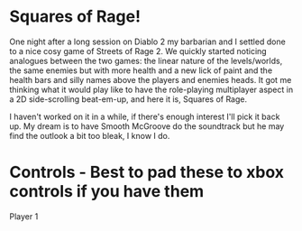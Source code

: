 # Squares of Rage!

One night after a long session on Diablo 2 my barbarian and I settled done to a nice cosy game of Streets of Rage 2. We quickly started noticing analogues between the two games: the linear nature of the levels/worlds, the same enemies but with more health and a new lick of paint and the health bars and silly names above the players and enemies heads. It got me thinking what it would play like to have the role-playing multiplayer aspect in a 2D side-scrolling beat-em-up, and here it is, Squares of Rage.

I haven't worked on it in a while, if there's enough interest I'll pick it back up. My dream is to have Smooth McGroove do the soundtrack but he may find the outlook a bit too bleak, I know I do.

# Controls - Best to pad these to xbox controls if you have them

Player 1
